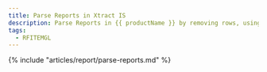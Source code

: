 ```yaml
---
title: Parse Reports in Xtract IS
description: Parse Reports in {{ productName }} by removing rows, using header rows as columns and more.
tags:
  - RFITEMGL
---
```


{% include "articles/report/parse-reports.md" %}